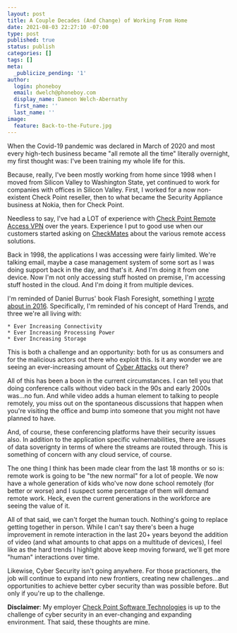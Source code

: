 ```yaml
---
layout: post
title: A Couple Decades (And Change) of Working From Home
date: 2021-08-03 22:27:10 -07:00
type: post
published: true
status: publish
categories: []
tags: []
meta:
  _publicize_pending: '1'
author:
  login: phoneboy
  email: dwelch@phoneboy.com
  display_name: Dameon Welch-Abernathy
  first_name: ''
  last_name: ''
image:
  feature: Back-to-the-Future.jpg
---
```


When the Covid-19 pandemic was declared in March of 2020 and most every
high-tech business became "all remote all the time" literally overnight,
my first thought was: I've been training my whole life for this.

Because, really, I've been mostly working from home since 1998 when I moved
from Silicon Valley to Washington State, yet continued to work for companies
with offices in Silicon Valley. First, I worked for a now non-existent
Check Point reseller, then to what became the Security Appliance business
at Nokia, then for Check Point. 

Needless to say, I've had a LOT of experience with [Check Point Remote
Access VPN](https://www.checkpoint.com/quantum/remote-access-vpn/) over
the years. Experience I put to good use when our customers started asking
on [CheckMates](https://community.checkpoint.com) about the various
remote access solutions.

Back in 1998, the applications I was accessing were fairly limited.
We're talking email, maybe a case management system of some sort as
I was doing support back in the day, and that's it. And I'm doing it
from one device. Now I'm not only accessing stuff hosted on premise,
I'm accessing stuff hosted in the cloud. And I'm doing it from multiple
devices.

I'm reminded of Daniel Burrus' book Flash Foresight, something I
[wrote about in 2016](http://phoneboy.org/2016/06/04/infosec-related-insights-from-flash-foresight/). Specifically, I'm reminded of his concept of
Hard Trends, and three we're all living with:

    * Ever Increasing Connectivity
    * Ever Increasing Processing Power
    * Ever Increasing Storage
 
This is both a challenge and an opportunity: both for us as consumers
and for the malicious actors out there who exploit this. Is it any
wonder we are seeing an ever-increasing amount of [Cyber Attacks](https://www.checkpoint.com/cyber-hub/cyber-security/what-is-cyber-attack/) out there?

All of this has been a boon in the current circumstances. I can tell you
that doing conference calls without video back in the 90s and early 2000s
was...no fun. And while video adds a human element to talking to people
remotely, you miss out on the spontaneous discussions that happen when 
you're visiting the office and bump into someone that you might not have
planned to have. 

And, of course, these conferencing platforms have their security issues
also. In addition to the application specific vulnernabilities, there
are issues of data soverignty in terms of where the streams are routed
through. This is something of concern with any cloud service, of course.

The one thing I think has been made clear from the last 18 months or so
is: remote work is going to be "the new normal" for a lot of people.
We now have a whole generation of kids who've now done school remotely
(for better or worse) and I suspect some percentage of them will
demand remote work. Heck, even the current generations in the workforce
are seeing the value of it.

All of that said, we can't forget the human touch. Nothing's going to
replace getting together in person. While I can't say there's been a 
huge improvement in remote interaction in the last 20+ years beyond
the addition of video (and what amounts to chat apps on a multitude of
devices), I feel like as the hard trends I highlight above keep moving
forward, we'll get more "human" interactions over time.

Likewise, Cyber Security isn't going anywhere. For those practioners,
the job will continue to expand into new frontiers, creating new
challenges...and opportunities to achieve better cyber security than
was possible before. But only if you're up to the challenge.

**Disclaimer**: My employer [Check Point Software Technologies](https://checkpoint.com) is up to the challenge of cyber security in an ever-changing and
expanding environment. That said, these thoughts are mine.

